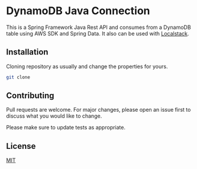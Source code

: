 # DynamoDB Java Connection

This is a Spring Framework Java Rest API and consumes from a DynamoDB table using AWS SDK and Spring Data.
It also can be used with [Localstack](https://github.com/localstack/localstack).

## Installation

Cloning repository as usually and change the properties for yours.

```bash
git clone
```

## Contributing
Pull requests are welcome. For major changes, please open an issue first to discuss what you would like to change.

Please make sure to update tests as appropriate.

## License
[MIT](https://choosealicense.com/licenses/mit/)